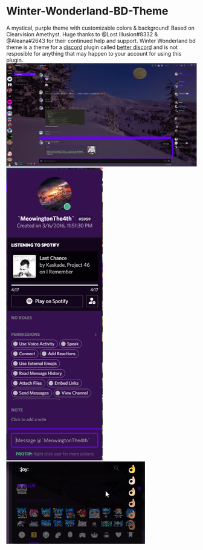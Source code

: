 # Winter-Wonderland-BD-Theme
A mystical, purple theme with customizable colors &amp; background! Based on Clearvision Amethyst.
Huge thanks to @Lost Illusion#8332 &amp; @Aleana#2643 for their continued help and support.
Winter Wonderland bd theme is a theme for a [discord](https://discordapp.com/) plugin called [better discord](https://github.com/rauenzi/BetterDiscordApp/releases) and is not resposible for anything that may happen to your account for using this plugin. 
![Winter Wonderland dark](https://github.com/AutumnClove/Winter-Wonderland-BD-Theme/blob/master/Sample%20Pics/Winter%20Wonderland.png)
![Spotify](https://github.com/AutumnClove/Winter-Wonderland-BD-Theme/blob/master/Sample%20Pics/Spotify.png)
![Emoji Picker](https://github.com/AutumnClove/Winter-Wonderland-BD-Theme/blob/master/Sample%20Pics/Emoji%20Picker.png)
